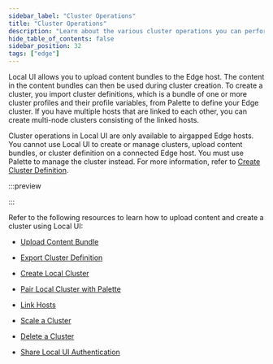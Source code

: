 ```yaml
---
sidebar_label: "Cluster Operations"
title: "Cluster Operations"
description: "Learn about the various cluster operations you can perform from Local UI."
hide_table_of_contents: false
sidebar_position: 32
tags: ["edge"]
---
```


Local UI allows you to upload content bundles to the Edge host. The content in the content bundles can then be used
during cluster creation. To create a cluster, you import cluster definitions, which is a bundle of one or more cluster
profiles and their profile variables, from Palette to define your Edge cluster. If you have multiple hosts that are
linked to each other, you can create multi-node clusters consisting of the linked hosts.

Cluster operations in Local UI are only available to airgapped Edge hosts. You cannot use Local UI to create or manage
clusters, upload content bundles, or cluster definition on a connected Edge host. You must use Palette to manage the
cluster instead. For more information, refer to
[Create Cluster Definition](../../site-deployment/cluster-deployment.md).

:::preview

:::

Refer to the following resources to learn how to upload content and create a cluster using Local UI:

- [Upload Content Bundle](./upload-content-bundle.md)

- [Export Cluster Definition](./export-cluster-definition.md)

- [Create Local Cluster](./create-cluster.md)

- [Pair Local Cluster with Palette](./local-to-central.md)

- [Link Hosts](./link-hosts.md)

- [Scale a Cluster](./scale-cluster.md)

- [Delete a Cluster](./delete-cluster.md)

- [Share Local UI Authentication](./share-auth.md)
